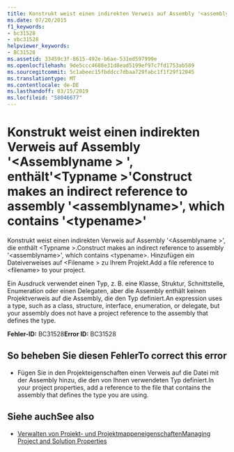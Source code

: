 ```yaml
---
title: Konstrukt weist einen indirekten Verweis auf Assembly '<assemblyname>', enthält'<typename>'
ms.date: 07/20/2015
f1_keywords:
- bc31528
- vbc31528
helpviewer_keywords:
- BC31528
ms.assetid: 33459c3f-8615-492e-b6ae-531ed597999e
ms.openlocfilehash: 9de5ccc4688e31d8ead5199ef97c7fd1753ab589
ms.sourcegitcommit: 5c1abeec15fbddcc7dbaa729fabc1f1f29f12045
ms.translationtype: MT
ms.contentlocale: de-DE
ms.lasthandoff: 03/15/2019
ms.locfileid: "58046677"
---
```

# <a name="construct-makes-an-indirect-reference-to-assembly-assemblyname-which-contains-typename"></a><span data-ttu-id="a0a7d-102">Konstrukt weist einen indirekten Verweis auf Assembly '\<Assemblyname > ', enthält'\<Typname >'</span><span class="sxs-lookup"><span data-stu-id="a0a7d-102">Construct makes an indirect reference to assembly '\<assemblyname>', which contains '\<typename>'</span></span>
<span data-ttu-id="a0a7d-103">Konstrukt weist einen indirekten Verweis auf Assembly '\<Assemblyname >', die enthält \<Typname >.</span><span class="sxs-lookup"><span data-stu-id="a0a7d-103">Construct makes an indirect reference to assembly '\<assemblyname>', which contains \<typename>.</span></span> <span data-ttu-id="a0a7d-104">Hinzufügen ein Dateiverweises auf \<Filename > zu Ihrem Projekt.</span><span class="sxs-lookup"><span data-stu-id="a0a7d-104">Add a file reference to \<filename> to your project.</span></span>  
  
 <span data-ttu-id="a0a7d-105">Ein Ausdruck verwendet einen Typ, z. B. eine Klasse, Struktur, Schnittstelle, Enumeration oder einen Delegaten, aber die Assembly enthält keinen Projektverweis auf die Assembly, die den Typ definiert.</span><span class="sxs-lookup"><span data-stu-id="a0a7d-105">An expression uses a type, such as a class, structure, interface, enumeration, or delegate, but your assembly does not have a project reference to the assembly that defines the type.</span></span>  
  
 <span data-ttu-id="a0a7d-106">**Fehler-ID:** BC31528</span><span class="sxs-lookup"><span data-stu-id="a0a7d-106">**Error ID:** BC31528</span></span>  
  
## <a name="to-correct-this-error"></a><span data-ttu-id="a0a7d-107">So beheben Sie diesen Fehler</span><span class="sxs-lookup"><span data-stu-id="a0a7d-107">To correct this error</span></span>  
  
-   <span data-ttu-id="a0a7d-108">Fügen Sie in den Projekteigenschaften einen Verweis auf die Datei mit der Assembly hinzu, die den von Ihnen verwendeten Typ definiert.</span><span class="sxs-lookup"><span data-stu-id="a0a7d-108">In your project properties, add a reference to the file that contains the assembly that defines the type you are using.</span></span>  
  
## <a name="see-also"></a><span data-ttu-id="a0a7d-109">Siehe auch</span><span class="sxs-lookup"><span data-stu-id="a0a7d-109">See also</span></span>

- [<span data-ttu-id="a0a7d-110">Verwalten von Projekt- und Projektmappeneigenschaften</span><span class="sxs-lookup"><span data-stu-id="a0a7d-110">Managing Project and Solution Properties</span></span>](/visualstudio/ide/managing-project-and-solution-properties)
